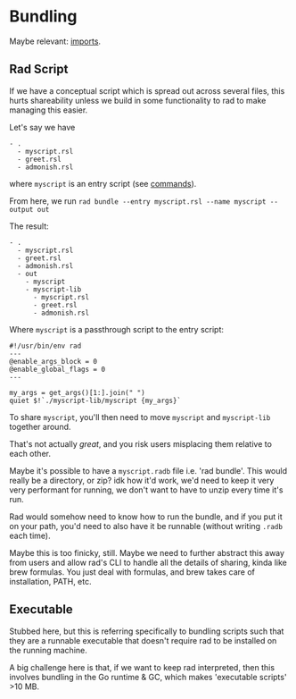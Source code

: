 # Bundling

Maybe relevant: [imports](./imports.md).

## Rad Script

If we have a conceptual script which is spread out across several files, this hurts shareability unless we build in some
functionality to rad to make managing this easier.

Let's say we have

```
- .
  - myscript.rsl
  - greet.rsl
  - admonish.rsl
```

where `myscript` is an entry script (see [commands](./commands.md#invoking-other-scripts)).

From here, we run `rad bundle --entry myscript.rsl --name myscript --output out`

The result:

```
- .
  - myscript.rsl
  - greet.rsl
  - admonish.rsl
  - out
    - myscript
    - myscript-lib
      - myscript.rsl
      - greet.rsl
      - admonish.rsl
```

Where `myscript` is a passthrough script to the entry script:

```
#!/usr/bin/env rad
---
@enable_args_block = 0
@enable_global_flags = 0
---

my_args = get_args()[1:].join(" ")
quiet $!`./myscript-lib/myscript {my_args}`
```

To share `myscript`, you'll then need to move `myscript` and `myscript-lib` together around.

That's not actually *great*, and you risk users misplacing them relative to each other.

Maybe it's possible to have a `myscript.radb` file i.e. 'rad bundle'.
This would really be a directory, or zip? idk how it'd work, we'd need to keep it very very performant for running,
we don't want to have to unzip every time it's run.

Rad would somehow need to know how to run the bundle, and if you put it on your path, you'd need to also have it be runnable (without writing `.radb` each time).

Maybe this is too finicky, still. Maybe we need to further abstract this away from users and allow rad's CLI to handle all the details of sharing, kinda like brew formulas.
You just deal with formulas, and brew takes care of installation, PATH, etc.

## Executable

Stubbed here, but this is referring specifically to bundling scripts such that they are a runnable executable that doesn't require rad to be installed on the running machine.

A big challenge here is that, if we want to keep rad interpreted, then this involves bundling in the Go runtime & GC, which makes 'executable scripts' >10 MB.
